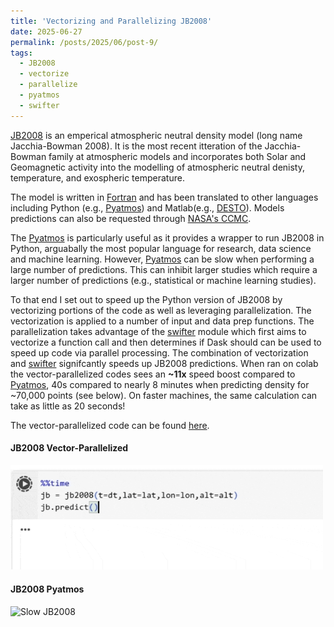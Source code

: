 ```yaml
---
title: 'Vectorizing and Parallelizing JB2008'
date: 2025-06-27
permalink: /posts/2025/06/post-9/
tags:
  - JB2008
  - vectorize
  - parallelize 
  - pyatmos
  - swifter
---
```


[JB2008](https://arc.aiaa.org/doi/10.2514/6.2008-6438) is an emperical atmospheric neutral density model (long name Jacchia-Bowman 2008). It is the most recent itteration of the Jacchia-Bowman family at atmospheric models and incorporates both Solar and Geomagnetic activity into the modelling of atmospheric neutral denisty, temperature, and exospheric temperature.

The model is written in [Fortran](https://spacewx.com/jb2008/) and has been translated to other languages including Python (e.g., [Pyatmos](https://github.com/PyAtmos/PyAtmos)) and Matlab(e.g., [DESTO](https://github.com/davidgondelach/DESTO)). Models predictions can also be requested through [NASA's CCMC](https://ccmc.gsfc.nasa.gov/models/JB2008~2008/). 

The [Pyatmos](https://github.com/PyAtmos/PyAtmos) is particularly useful as it provides a wrapper to run JB2008 in Python, arguabally the most popular language for research, data science and machine learning. However, [Pyatmos](https://github.com/PyAtmos/PyAtmos) can be slow when performing a large number of predictions. This can inhibit larger studies which require a larger number of predictions (e.g., statistical or machine learning studies). 

To that end I set out to speed up the Python version of JB2008 by vectorizing portions of the code as well as leveraging parallelization. The vectorization is applied to a number of input and data prep functions. The parallelization takes advantage of the [swifter](https://github.com/jmcarpenter2/swifter) module which first aims to vectorize a function call and then determines if Dask should can be used to speed up code via parallel processing. The combination of vectorization and [swifter](https://github.com/jmcarpenter2/swifter) signifcantly speeds up JB2008 predictions. When ran on colab the vector-parallelized codes sees an **~11x** speed boost compared to [Pyatmos](https://github.com/PyAtmos/PyAtmos), 40s compared to nearly 8 minutes when predicting density for ~70,000 points (see below). On faster machines, the same calculation can take as little as 20 seconds!

The vector-parallelized code can be found [here](https://github.com/kylermurphy/jb2008). 

#### JB2008 Vector-Parallelized
<img src="/images/Fast_good.gif" alt="Fast JB2008" width="500"/>

#### JB2008 Pyatmos
<img src="/images/Slow_good.gif" alt="Slow JB2008" width="500"/>

